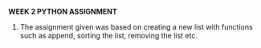 **WEEK 2 PYTHON ASSIGNMENT**

1. The assignment given was based on creating a new list with functions such as append, sorting the list, removing the list etc.
